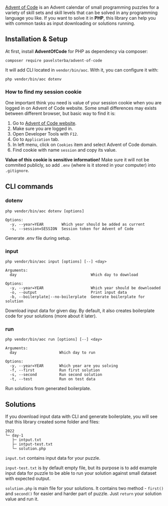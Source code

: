 [Advent of Code](https://adventofcode.com/) is an Advent calendar of small programming puzzles for a variety of skill sets and skill levels that can be solved in any programming language you like. If you want to solve it in **PHP**, this library can help you with common tasks as input downloading or solutions running.

## Installation & Setup

At first, install **AdventOfCode** for PHP as dependency via composer:

```
composer require pavelsterba/advent-of-code
```

It will add CLI located in `vendor/bin/aoc`. With it, you can configure it with:

```
php vendor/bin/aoc dotenv
```

### How to find my session cookie

One important think you need is value of your session cookie when you are logged in on Advent of Code website. Some small differences may exists between different browser, but basic way to find it is:

1. Go to [Advent of Code website](https://adventofcode.com/).
2. Make sure you are logged in.
3. Open Developer Tools with `F12`.
4. Go to `Application` tab.
5. In left menu, click on `Cookies` item and select Advent of Code domain.
6. Find cookie with name `session` and copy its value.

**Value of this cookie is sensitive information!** Make sure it will not be commited publicly, so add `.env` (where is it stored in your computer) into `.gitignore`.

## CLI commands

### dotenv

```
php vendor/bin/aoc dotenv [options]
```

```
Options:
  -y, --year=YEAR        Which year should be added as current
  -s, --session=SESSION  Session token for Advent of Code
```

Generate .env file during setup.

### input

```
php vendor/bin/aoc input [options] [--] <day>
```

```
Arguments:
  day                                 Which day to download

Options:
  -y, --year=YEAR                     Which year should be downloaded
  -o, --output                        Print input data
  -b, --boilerplate|--no-boilerplate  Generate boilerplate for solution
```

Download input data for given day. By default, it also creates boilerplate code for your solutions (more about it later).

### run

```
php vendor/bin/aoc run [options] [--] <day>
```

```
Arguments:
  day                   Which day to run

Options:
  -y, --year=YEAR       Which year are you solving
  -f, --first           Run first solution
  -s, --second          Run second solution
  -t, --test            Run on test data
```

Run solutions from generated boilerplate.

## Solutions

If you download input data with CLI and generate boilerplate, you will see that this library created some folder and files:

```
2022
└─ day-1
   ├─ intput.txt
   ├─ intput-test.txt
   └─ solution.php
```

`input.txt` contains input data for your puzzle.

`input-test.txt` is by default empty file, but its purpose is to add example input data for puzzle to be able to run your solution against small dataset with expected output.

`solution.php` is main file for your solutions. It contains two method - `first()` and `second()` for easier and harder part of puzzle. Just `return` your solution value and run it.
